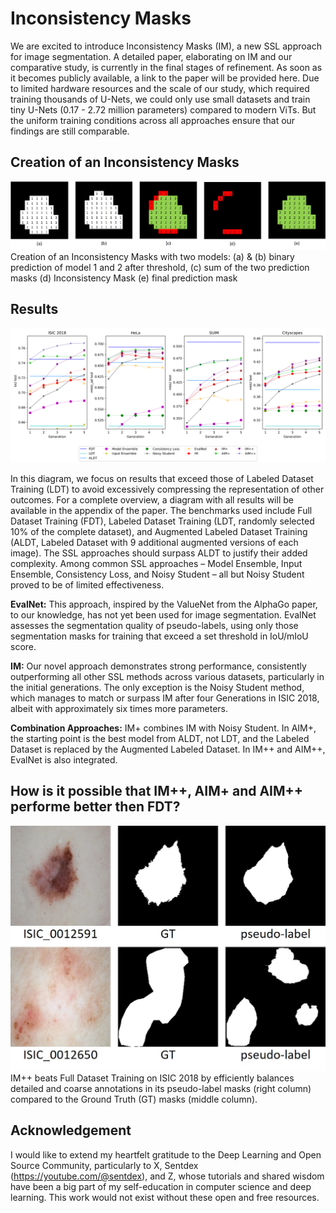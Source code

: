 # Inconsistency Masks

We are excited to introduce Inconsistency Masks (IM), a new SSL approach for image segmentation. A detailed paper, elaborating on IM and our comparative study, is currently in the final stages of refinement. As soon as it becomes publicly available, a link to the paper will be provided here.
Due to limited hardware resources and the scale of our study, which required training thousands of U-Nets, we could only use small datasets and train tiny U-Nets (0.17 - 2.72 million parameters) compared to modern ViTs. But the uniform training conditions across all approaches ensure that our findings are still comparable.

## Creation of an Inconsistency Masks
![IM_creation](IM_creation.jpg)
Creation of an Inconsistency Masks with two models: (a) & (b) binary prediction of model 1 and 2 after threshold, (c) sum of the two prediction masks (d) Inconsistency  Mask (e) final prediction mask

## Results
![main_results](main_results.png)

In this diagram, we focus on results that exceed those of Labeled Dataset Training (LDT) to avoid excessively compressing the representation of other outcomes. For a complete overview, a diagram with all results will be available in the appendix of the paper. The benchmarks used include Full Dataset Training (FDT), Labeled Dataset Training (LDT, randomly selected 10% of the complete dataset), and Augmented Labeled Dataset Training (ALDT, Labeled Dataset with 9 additional augmented versions of each image). The SSL approaches should surpass ALDT to justify their added complexity.
Among common SSL approaches – Model Ensemble, Input Ensemble, Consistency Loss, and Noisy Student – all but Noisy Student proved to be of limited effectiveness.

**EvalNet:** This approach, inspired by the ValueNet from the AlphaGo paper, to our knowledge, has not yet been used for image segmentation. EvalNet assesses the segmentation quality of pseudo-labels, using only those segmentation masks for training that exceed a set threshold in IoU/mIoU score.

**IM:** Our novel approach demonstrates strong performance, consistently outperforming all other SSL methods across various datasets, particularly in the initial generations. The only exception is the Noisy Student method, which manages to match or surpass IM after four Generations in ISIC 2018, albeit with approximately six times more parameters.

**Combination Approaches:** IM+ combines IM with Noisy Student. In AIM+, the starting point is the best model from ALDT, not LDT, and the Labeled Dataset is replaced by the Augmented Labeled Dataset. In IM++ and AIM++, EvalNet is also integrated.

## How is it possible that IM++, AIM+ and AIM++ performe better then FDT? 
![ISIC_GT_IM++](ISIC_GT_IM++.jpg)
IM++ beats Full Dataset Training on ISIC 2018 by efficiently balances detailed and coarse annotations in its pseudo-label masks (right column) compared to the Ground Truth (GT) masks (middle column).


## Acknowledgement
I would like to extend my heartfelt gratitude to the Deep Learning and Open Source Community, particularly to X, Sentdex (https://youtube.com/@sentdex), and Z,  whose tutorials and shared wisdom have been a big part of my self-education in computer science and deep learning. This work would not exist without these open and free resources.  
